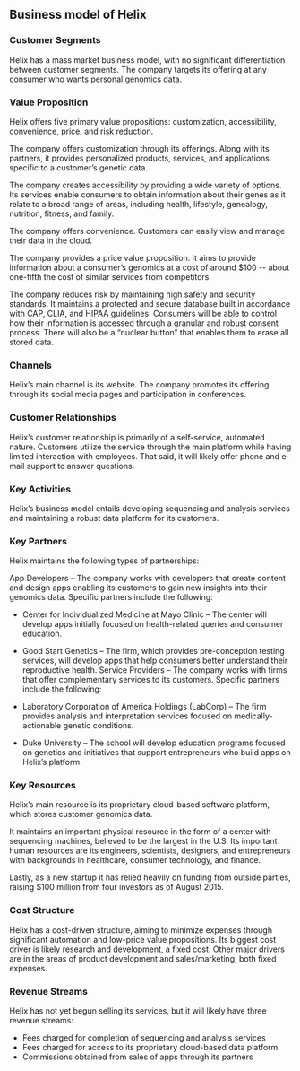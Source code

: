 Business model of Helix
-----------------------

 ### Customer Segments

 Helix has a mass market business model, with no significant differentiation between customer segments. The company targets its offering at any consumer who wants personal genomics data.

 ### Value Proposition

 Helix offers five primary value propositions: customization, accessibility, convenience, price, and risk reduction.

 The company offers customization through its offerings. Along with its partners, it provides personalized products, services, and applications specific to a customer’s genetic data.

 The company creates accessibility by providing a wide variety of options. Its services enable consumers to obtain information about their genes as it relate to a broad range of areas, including health, lifestyle, genealogy, nutrition, fitness, and family.

 The company offers convenience. Customers can easily view and manage their data in the cloud.

 The company provides a price value proposition. It aims to provide information about a consumer’s genomics at a cost of around $100 -- about one-fifth the cost of similar services from competitors.

 The company reduces risk by maintaining high safety and security standards. It maintains a protected and secure database built in accordance with CAP, CLIA, and HIPAA guidelines. Consumers will be able to control how their information is accessed through a granular and robust consent process. There will also be a “nuclear button” that enables them to erase all stored data.

 ### Channels

 Helix’s main channel is its website. The company promotes its offering through its social media pages and participation in conferences.

 ### Customer Relationships

 Helix’s customer relationship is primarily of a self-service, automated nature. Customers utilize the service through the main platform while having limited interaction with employees. That said, it will likely offer phone and e-mail support to answer questions.

 ### Key Activities

 Helix’s business model entails developing sequencing and analysis services and maintaining a robust data platform for its customers.

 ### Key Partners

 Helix maintains the following types of partnerships:

 App Developers – The company works with developers that create content and design apps enabling its customers to gain new insights into their genomics data. Specific partners include the following:

  * Center for Individualized Medicine at Mayo Clinic – The center will develop apps initially focused on health-related queries and consumer education.
 * Good Start Genetics – The firm, which provides pre-conception testing services, will develop apps that help consumers better understand their reproductive health.
  Service Providers – The company works with firms that offer complementary services to its customers. Specific partners include the following:

  * Laboratory Corporation of America Holdings (LabCorp) – The firm provides analysis and interpretation services focused on medically-actionable genetic conditions.
 * Duke University – The school will develop education programs focused on genetics and initiatives that support entrepreneurs who build apps on Helix’s platform.
  ### Key Resources

 Helix’s main resource is its proprietary cloud-based software platform, which stores customer genomics data.

 It maintains an important physical resource in the form of a center with sequencing machines, believed to be the largest in the U.S. Its important human resources are its engineers, scientists, designers, and entrepreneurs with backgrounds in healthcare, consumer technology, and finance.

 Lastly, as a new startup it has relied heavily on funding from outside parties, raising $100 million from four investors as of August 2015.

 ### Cost Structure

 Helix has a cost-driven structure, aiming to minimize expenses through significant automation and low-price value propositions. Its biggest cost driver is likely research and development, a fixed cost. Other major drivers are in the areas of product development and sales/marketing, both fixed expenses.

 ### Revenue Streams

 Helix has not yet begun selling its services, but it will likely have three revenue streams:

  * Fees charged for completion of sequencing and analysis services
 * Fees charged for access to its proprietary cloud-based data platform
 * Commissions obtained from sales of apps through its partners